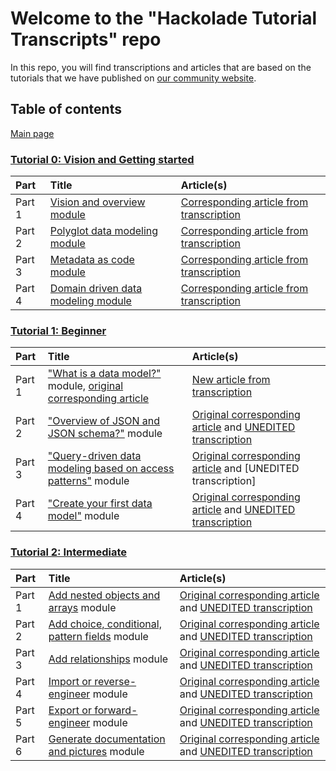 # Welcome to the "Hackolade Tutorial Transcripts" repo
In this repo, you will find transcriptions and articles that are based on the tutorials that we have published on [our community website](https://community.hackolade.com/slides/all).

## Table of contents
[Main page](https://github.com/rvanbruggen/HackoladeTutorialTranscripts)

### [Tutorial 0: Vision and Getting started](https://community.hackolade.com/slides/hackolade-studio-tutorial-0-vision-getting-started-6)
|Part|Title|Article(s)|
|:---|:---|:---|
|Part 1|[Vision and overview module](https://community.hackolade.com/slides/slide/vision-overview-55?fullscreen=1)|[Corresponding article from transcription](https://github.com/rvanbruggen/HackoladeTutorialTranscripts/blob/main/Tutorial%200%20-%20Getting%20Started%20part%201%20-%20Overview.md)|
|Part 2|[Polyglot data modeling module](https://community.hackolade.com/slides/slide/polyglot-data-modeling-50?fullscreen=1)|[Corresponding article from transcription](https://github.com/rvanbruggen/HackoladeTutorialTranscripts/blob/main/Tutorial%200%20-%20Getting%20Started%20part%202%20-%20Polyglot%20data%20modeling.md)|
|Part 3|[Metadata as code module](https://community.hackolade.com/slides/slide/metadata-as-code-51?fullscreen=1)|[Corresponding article from transcription](https://github.com/rvanbruggen/HackoladeTutorialTranscripts/blob/main/Tutorial%200%20-%20Getting%20Started%20part%203%20-%20Metadata%20as%20code.md)|
|Part 4|[Domain driven data modeling module](https://community.hackolade.com/slides/slide/domain-driven-data-modeling-52?fullscreen=1)|[Corresponding article from transcription](https://github.com/rvanbruggen/HackoladeTutorialTranscripts/blob/main/Tutorial%200%20-%20Getting%20Started%20part%204%20-%20Domain-driven%20data%20modeling.md)|

### [Tutorial 1: Beginner](https://community.hackolade.com/slides/hackolade-studio-tutorial-1-beginner-1)

|Part|Title|Article(s)|
|:---|:---|:---|
|Part 1|["What is a data model?"](https://community.hackolade.com/slides/slide/part-1-what-is-a-data-model-3?fullscreen=1) module, [original corresponding article](https://hackolade.com/help/Whatisadatamodel.html)|[New article from transcription](https://github.com/rvanbruggen/HackoladeTutorialTranscripts/blob/main/Tutorial%201%20-%20Beginner%20part%201%20-%20What%20is%20a%20data%20model.md)|
|Part 2|["Overview of JSON and JSON schema?"](https://community.hackolade.com/slides/slide/part-2-overview-of-json-and-json-schema-4?fullscreen=1) module|[Original corresponding article](https://hackolade.com/help/OverviewofJSONandJSONSchema.html) and [UNEDITED transcription](https://github.com/rvanbruggen/HackoladeTutorialTranscripts/blob/main/Tutorial%201%20-%20Beginner%20part%202%20-%20Overview%20of%20JSON%20and%20JSON%20schema.md)|
|Part 3|["Query-driven data modeling based on access patterns"](https://community.hackolade.com/slides/slide/part-3-query-driven-data-modeling-based-on-access-patterns-5?fullscreen=1) module| [Original corresponding article](https://hackolade.com/help/Query-drivendatamodelingbasedona.html) and [UNEDITED transcription]|(https://github.com/rvanbruggen/HackoladeTutorialTranscripts/blob/main/Tutorial%201%20-%20Beginner%20part%203%20-%20Query-driven%20data%20modeling%20based%20on%20access%20patterns.md)|
|Part 4|["Create your first data model"](https://community.hackolade.com/slides/slide/part-4-create-your-first-data-model-6?fullscreen=1) module|[Original corresponding article](https://hackolade.com/help/Createyourfirstdatamodel.html) and [UNEDITED transcription](https://github.com/rvanbruggen/HackoladeTutorialTranscripts/blob/main/Tutorial%201%20-%20Beginner%20part%204%20-%20Create%20your%20first%20data%20model.md)|

### [Tutorial 2: Intermediate](https://community.hackolade.com/slides/hackolade-studio-tutorial-2-intermediate-2)

|Part|Title|Article(s)|
|:---|:---|:---|
|Part 1|[Add nested objects and arrays](https://community.hackolade.com/slides/slide/part-5-add-nested-objects-and-arrays-12?fullscreen=1) module|[Original corresponding article](https://hackolade.com/help/Addnestedobjectsandarrays.html) and [UNEDITED transcription](https://github.com/rvanbruggen/HackoladeTutorialTranscripts/blob/main/Tutorial%202%20-%20Intermediate%20part%201%20-%20Add%20nested%20objects%20and%20arrays.md)|
|Part 2|[Add choice, conditional, pattern fields](https://community.hackolade.com/slides/slide/part-6-add-choice-conditional-pattern-fields-13?fullscreen=1) module|[Original corresponding article](https://hackolade.com/help/Addachoiceconditionalorpatternfi.html) and [UNEDITED transcription](https://github.com/rvanbruggen/HackoladeTutorialTranscripts/blob/main/Tutorial%202%20-%20Intermediate%20part%202%20-%20Add%20choice%2C%20conditional%2C%20pattern%20fields.md)|
|Part 3|[Add relationships](https://community.hackolade.com/slides/slide/part-7-add-relationships-14?fullscreen=1) module|[Original corresponding article](https://hackolade.com/help/Addrelationships.html) and [UNEDITED transcription](https://github.com/rvanbruggen/HackoladeTutorialTranscripts/blob/main/Tutorial%202%20-%20Intermediate%20part%203%20-%20Add%20relationships.md)|
|Part 4|[Import or reverse-engineer](https://community.hackolade.com/slides/slide/part-8-import-or-reverse-engineer-15?fullscreen=1) module|[Original corresponding article](https://hackolade.com/help/Importorreverse-engineer.html) and [UNEDITED transcription](https://github.com/rvanbruggen/HackoladeTutorialTranscripts/blob/main/Tutorial%202%20-%20Intermediate%20part%204%20-%20Import%20or%20reverse-engineer.md)|
|Part 5|[Export or forward-engineer](https://community.hackolade.com/slides/slide/part-9-export-or-forward-engineer-16?fullscreen=1) module|[Original corresponding article](https://hackolade.com/help/Exportorforward-engineer.html) and [UNEDITED transcription](https://github.com/rvanbruggen/HackoladeTutorialTranscripts/blob/main/Tutorial%202%20-%20Intermediate%20part%205%20-%20Export%20or%20forward-engineer.md)|
|Part 6|[Generate documentation and pictures](https://community.hackolade.com/slides/slide/part-10-generate-documentation-and-pictures-17?fullscreen=1) module|[Original corresponding article](https://hackolade.com/help/Generatedocumentationandpictures.html) and [UNEDITED transcription](https://github.com/rvanbruggen/HackoladeTutorialTranscripts/blob/main/Tutorial%202%20-%20Intermediate%20part%206%20-%20Generate%20documentation%20and%20pictures.md)|

